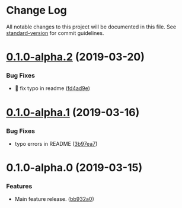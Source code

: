 # Change Log

All notable changes to this project will be documented in this file. See [standard-version](https://github.com/conventional-changelog/standard-version) for commit guidelines.

<a name="0.1.0-alpha.2"></a>
# [0.1.0-alpha.2](https://github.com/easyni/external-url-loader/compare/v0.1.0-alpha.1...v0.1.0-alpha.2) (2019-03-20)


### Bug Fixes

* :memo: fix typo in readme ([fd4ad9e](https://github.com/easyni/external-url-loader/commit/fd4ad9e))



<a name="0.1.0-alpha.1"></a>
# [0.1.0-alpha.1](https://github.com/easyni/external-url-loader/compare/v0.1.0-alpha.0...v0.1.0-alpha.1) (2019-03-16)


### Bug Fixes

* typo errors in README ([3b97ea7](https://github.com/easyni/external-url-loader/commit/3b97ea7))



<a name="0.1.0-alpha.0"></a>
# 0.1.0-alpha.0 (2019-03-15)


### Features

* Main feature release. ([bb932a0](https://github.com/easyni/external-url-loader/commit/bb932a0))
